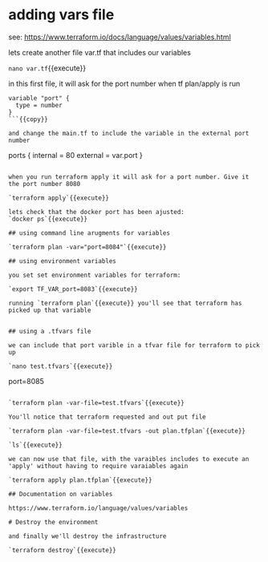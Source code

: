 #  adding vars file

see: https://www.terraform.io/docs/language/values/variables.html

lets create another file var.tf that includes our variables

`nano var.tf`{{execute}}

in this first file, it will ask for the port number when tf plan/apply is run



```
variable "port" {
  type = number
}
```{{copy}}

and change the main.tf to include the variable in the external port number

```
  ports {
    internal = 80
    external = var.port
  }
```{{copy}}

when you run terraform apply it will ask for a port number. Give it the port number 8080

`terraform apply`{{execute}}

lets check that the docker port has been ajusted:
`docker ps`{{execute}}

## using command line arugments for variables

`terraform plan -var="port=8084"`{{execute}}

## using environment variables

you set set environment variables for terraform:

`export TF_VAR_port=8083`{{execute}}

running `terraform plan`{{execute}} you'll see that terraform has picked up that variable


## using a .tfvars file

we can include that port varible in a tfvar file for terraform to pick up

`nano test.tfvars`{{execute}}

```
port=8085
```

`terraform plan -var-file=test.tfvars`{{execute}}

You'll notice that terraform requested and out put file

`terraform plan -var-file=test.tfvars -out plan.tfplan`{{execute}}

`ls`{{execute}}

we can now use that file, with the varaibles includes to execute an 'apply' without having to require varaiables again

`terraform apply plan.tfplan`{{execute}}

## Documentation on variables

https://www.terraform.io/language/values/variables

# Destroy the environment

and finally we'll destroy the infrastructure

`terraform destroy`{{execute}}




